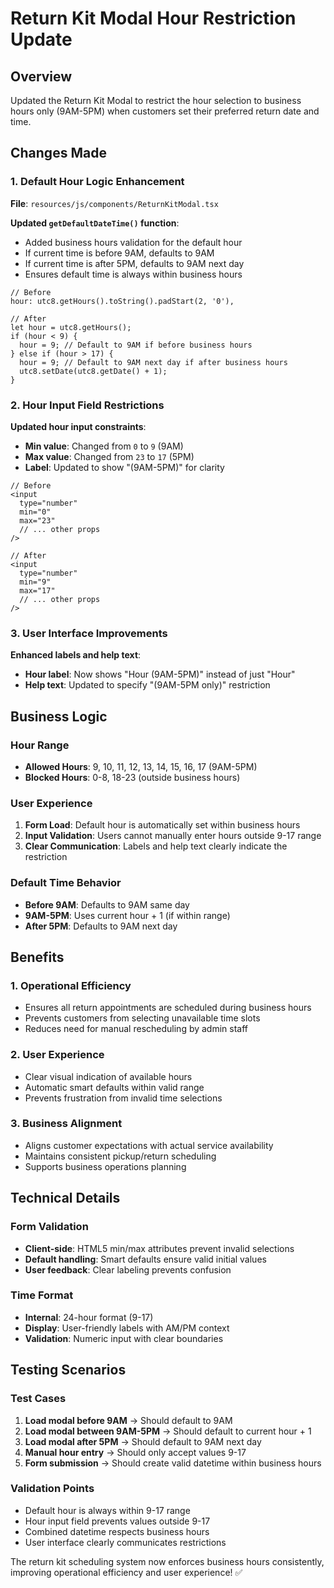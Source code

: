 # Return Kit Modal Hour Restriction Update

## Overview
Updated the Return Kit Modal to restrict the hour selection to business hours only (9AM-5PM) when customers set their preferred return date and time.

## Changes Made

### 1. **Default Hour Logic Enhancement**
**File**: `resources/js/components/ReturnKitModal.tsx`

**Updated `getDefaultDateTime()` function**:
- Added business hours validation for the default hour
- If current time is before 9AM, defaults to 9AM
- If current time is after 5PM, defaults to 9AM next day
- Ensures default time is always within business hours

```tsx
// Before
hour: utc8.getHours().toString().padStart(2, '0'),

// After  
let hour = utc8.getHours();
if (hour < 9) {
  hour = 9; // Default to 9AM if before business hours
} else if (hour > 17) {
  hour = 9; // Default to 9AM next day if after business hours
  utc8.setDate(utc8.getDate() + 1);
}
```

### 2. **Hour Input Field Restrictions**
**Updated hour input constraints**:
- **Min value**: Changed from `0` to `9` (9AM)
- **Max value**: Changed from `23` to `17` (5PM)
- **Label**: Updated to show "(9AM-5PM)" for clarity

```tsx
// Before
<input
  type="number"
  min="0"
  max="23"
  // ... other props
/>

// After
<input
  type="number" 
  min="9"
  max="17"
  // ... other props
/>
```

### 3. **User Interface Improvements**
**Enhanced labels and help text**:
- **Hour label**: Now shows "Hour (9AM-5PM)" instead of just "Hour"
- **Help text**: Updated to specify "(9AM-5PM only)" restriction

## Business Logic

### Hour Range
- **Allowed Hours**: 9, 10, 11, 12, 13, 14, 15, 16, 17 (9AM-5PM)
- **Blocked Hours**: 0-8, 18-23 (outside business hours)

### User Experience
1. **Form Load**: Default hour is automatically set within business hours
2. **Input Validation**: Users cannot manually enter hours outside 9-17 range
3. **Clear Communication**: Labels and help text clearly indicate the restriction

### Default Time Behavior
- **Before 9AM**: Defaults to 9AM same day
- **9AM-5PM**: Uses current hour + 1 (if within range)
- **After 5PM**: Defaults to 9AM next day

## Benefits

### 1. **Operational Efficiency**
- Ensures all return appointments are scheduled during business hours
- Prevents customers from selecting unavailable time slots
- Reduces need for manual rescheduling by admin staff

### 2. **User Experience**
- Clear visual indication of available hours
- Automatic smart defaults within valid range
- Prevents frustration from invalid time selections

### 3. **Business Alignment**
- Aligns customer expectations with actual service availability
- Maintains consistent pickup/return scheduling
- Supports business operations planning

## Technical Details

### Form Validation
- **Client-side**: HTML5 min/max attributes prevent invalid selections
- **Default handling**: Smart defaults ensure valid initial values
- **User feedback**: Clear labeling prevents confusion

### Time Format
- **Internal**: 24-hour format (9-17)
- **Display**: User-friendly labels with AM/PM context
- **Validation**: Numeric input with clear boundaries

## Testing Scenarios

### Test Cases
1. **Load modal before 9AM** → Should default to 9AM
2. **Load modal between 9AM-5PM** → Should default to current hour + 1
3. **Load modal after 5PM** → Should default to 9AM next day
4. **Manual hour entry** → Should only accept values 9-17
5. **Form submission** → Should create valid datetime within business hours

### Validation Points
- Default hour is always within 9-17 range
- Hour input field prevents values outside 9-17
- Combined datetime respects business hours
- User interface clearly communicates restrictions

The return kit scheduling system now enforces business hours consistently, improving operational efficiency and user experience! ✅